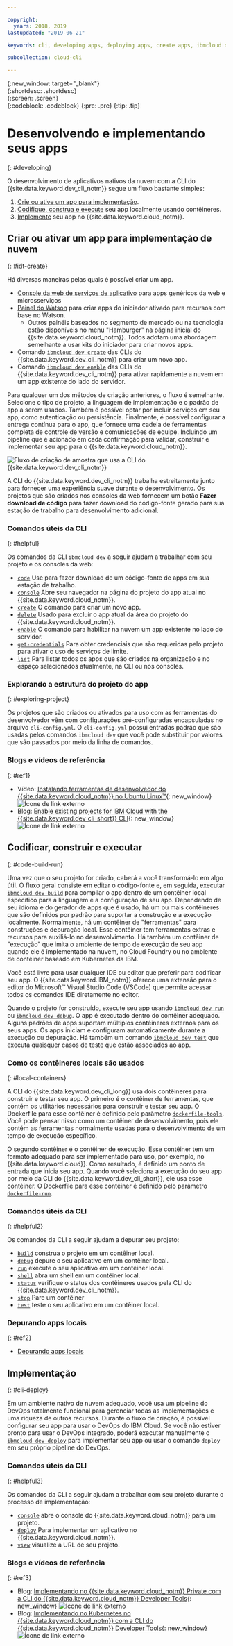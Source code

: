 ```yaml
---

copyright:
  years: 2018, 2019
lastupdated: "2019-06-21"

keywords: cli, developing apps, deploying apps, create apps, ibmcloud dev enable, ibmcloud dev create, local containers, ibmcloud dev run, ibmcloud dev, cli blog, cli video, cli reference

subcollection: cloud-cli

---
```


{:new_window: target="_blank"}  
{:shortdesc: .shortdesc}  
{:screen: .screen}  
{:codeblock: .codeblock}
{:pre: .pre}
{:tip: .tip}

# Desenvolvendo e implementando seus apps
{: #developing}

O desenvolvimento de aplicativos nativos da nuvem com a CLI do {{site.data.keyword.dev_cli_notm}} segue um fluxo bastante simples:

1. [Crie ou ative um app para implementação](#idt-create).
2. [Codifique, construa e execute](#code-build-run) seu app localmente usando contêineres.
3. [Implemente](#cli-deploy) seu app no {{site.data.keyword.cloud_notm}}.

## Criar ou ativar um app para implementação de nuvem
{: #idt-create}

Há diversas maneiras pelas quais é possível criar um app.
- [Console da web de serviços de aplicativo](https://cloud.ibm.com/developer/appservice/dashboard) para apps genéricos da web e microsserviços
- [Painel do Watson](https://cloud.ibm.com/developer/watson/dashboard) para criar apps do iniciador ativado para recursos com base no Watson.
    - Outros painéis baseados no segmento de mercado ou na tecnologia estão disponíveis no menu
"Hamburger" na página inicial do {{site.data.keyword.cloud_notm}}. Todos adotam uma abordagem semelhante a usar kits do iniciador para criar novos apps.
- Comando [`ibmcloud dev create`](/docs/cli/idt?topic=cloud-cli-idt-cli#create) das CLIs do {{site.data.keyword.dev_cli_notm}} para criar um novo app.
- Comando [`ibmcloud dev enable`](/docs/cli/idt?topic=cloud-cli-idt-cli#enable) das CLIs do {{site.data.keyword.dev_cli_notm}} para ativar rapidamente a nuvem em um app existente do lado do servidor.

Para qualquer um dos métodos de criação anteriores, o fluxo é semelhante. Selecione o tipo de projeto, a linguagem de implementação e o padrão de app a serem usados. Também é possível optar por incluir serviços em seu app, como autenticação ou persistência. Finalmente, é possível configurar a entrega contínua para o app, que fornece uma cadeia de ferramentas completa de controle de versão e comunicações de equipe. Incluindo um pipeline que é acionado em cada confirmação para validar, construir e implementar seu app para o {{site.data.keyword.cloud_notm}}.

![Fluxo de criação de amostra que usa a CLI do {{site.data.keyword.dev_cli_notm}} ](../images/create_flow.png "Fluxo de criação de amostra que usa a CLI do {{site.data.keyword.dev_cli_notm}} ")

A CLI do {{site.data.keyword.dev_cli_notm}} trabalha estreitamente junto para fornecer uma experiência suave durante o desenvolvimento. Os projetos que são criados nos consoles da web fornecem um botão **Fazer download de código** para fazer download do código-fonte
gerado para sua estação de trabalho para desenvolvimento adicional.

### Comandos úteis da CLI
{: #helpful}

Os comandos da CLI `ibmcloud dev` a seguir ajudam a trabalhar com seu projeto
e os consoles da web:
- [`code`](/docs/cli/idt?topic=cloud-cli-idt-cli#code) Use para fazer download de um código-fonte de apps em sua estação de trabalho.
- [`console`](/docs/cli/idt?topic=cloud-cli-idt-cli#console) Abre seu navegador na página do projeto do app atual no {{site.data.keyword.cloud_notm}}.
- [`create`](/docs/cli/idt?topic=cloud-cli-idt-cli#create) O comando para criar um novo app.
- [`delete`](/docs/cli/idt?topic=cloud-cli-idt-cli#delete) Usado para excluir o app atual da área do projeto do {{site.data.keyword.cloud_notm}}.
- [`enable`](/docs/cli/idt?topic=cloud-cli-idt-cli#enable) O comando
para habilitar na nuvem um app existente no lado do servidor.
- [`get-credentials`](/docs/cli/idt?topic=cloud-cli-idt-cli#get-credentials) Para obter credenciais que são requeridas pelo projeto para ativar o uso de serviços de limite.
- [`list`](/docs/cli/idt/?topic=cloud-cli-idt-cli#list) Para
listar todos os apps que são criados na organização e no espaço selecionados atualmente, na CLI ou nos consoles.

### Explorando a estrutura do projeto do app
{: #exploring-project}

Os projetos que são criados ou ativados para uso com as ferramentas do desenvolvedor vêm com configurações pré-configuradas encapsuladas no arquivo `cli-config.yml`. O `cli-config.yml` possui entradas padrão que são usadas pelos comandos `ibmcloud dev` que você pode substituir por valores que são passados por meio da linha de comandos.

### Blogs e vídeos de referência
{: #ref1}

- Vídeo: [Instalando ferramentas de desenvolvedor do {{site.data.keyword.cloud_notm}} no Ubuntu Linux&trade;](https://www.youtube.com/watch?v=sr7KjHAKpEs){: new_window} ![Ícone de link externo](../../icons/launch-glyph.svg "Ícone de link externo")
- Blog: [Enable existing projects for IBM Cloud with the {{site.data.keyword.dev_cli_short}} CLI](https://www.ibm.com/blogs/cloud-archive/2017/09/enable-existing-projects-ibm-cloud-ibm-cloud-developer-tools-cli//){: new_window} ![Ícone de link externo](../../icons/launch-glyph.svg "Ícone de link externo")

## Codificar, construir e executar
{: #code-build-run}

Uma vez que o seu projeto for criado, caberá a você transformá-lo em algo útil. O fluxo geral consiste em editar o código-fonte e, em seguida, executar [`ibmcloud dev build`](/docs/cli/idt?topic=cloud-cli-idt-cli#build) para compilar o app dentro de um contêiner local específico para a linguagem e a configuração de seu app. Dependendo de seu idioma e do gerador de apps que é usado, há um ou mais contêineres que são definidos por padrão para suportar a construção e a execução localmente. Normalmente, há um contêiner de "ferramentas" para construções e depuração local. Esse contêiner tem ferramentas extras e recursos para auxiliá-lo no desenvolvimento. Há também um contêiner de "execução" que imita o ambiente de tempo de execução de seu app quando ele é implementado na nuvem, no Cloud Foundry ou no ambiente de contêiner baseado em Kubernetes da IBM.

Você está livre para usar qualquer IDE ou editor que preferir para codificar seu app. O {{site.data.keyword.IBM_notm}} oferece uma extensão para o editor do Microsoft&trade;
Visual Studio Code (VSCode) que permite acessar todos os comandos IDE diretamente no editor.

Quando o projeto for construído, execute seu app usando [`ibmcloud dev run`](/docs/cli/idt?topic=cloud-cli-idt-cli#run) ou [`ibmcloud dev debug`](/docs/cli/idt?topic=cloud-cli-idt-cli#debug). O app é executado dentro do contêiner adequado. Alguns padrões de apps suportam múltiplos contêineres externos para os seus apps. Os apps iniciam e configuram automaticamente durante a execução ou depuração. Há também um comando [`ibmcloud dev test`](/docs/cli/idt?topic=cloud-cli-idt-cli#test) que executa quaisquer casos de teste que estão associados ao app.

### Como os contêineres locais são usados
{: #local-containers}

A CLI do {{site.data.keyword.dev_cli_long}} usa dois contêineres para construir e testar seu app. O primeiro é o contêiner de ferramentas, que contém os utilitários necessários para construir e testar seu app. O Dockerfile para esse contêiner é definido pelo parâmetro [`dockerfile-tools`](/docs/cli/idt?topic=cloud-cli-idt-cli#command-parameters). Você pode pensar nisso como um contêiner de desenvolvimento, pois ele contém as ferramentas normalmente usadas para o desenvolvimento de um tempo de execução específico.

O segundo contêiner é o contêiner de execução. Esse contêiner tem um formato adequado para ser implementado para uso, por exemplo, no {{site.data.keyword.cloud}}. Como resultado, é definido um ponto de entrada que inicia seu app. Quando você seleciona a execução do seu app por meio da CLI do {{site.data.keyword.dev_cli_short}}, ele usa esse contêiner. O Dockerfile para esse contêiner é definido pelo parâmetro [`dockerfile-run`](/docs/cli/idt?topic=cloud-cli-idt-cli#run-parameters).

### Comandos úteis da CLI
{: #helpful2}

Os comandos da CLI a seguir ajudam a depurar seu projeto:
- [`build`](/docs/cli/idt?topic=cloud-cli-idt-cli#build) construa o projeto em um contêiner local.
- [`debug`](/docs/cli/idt?topic=cloud-cli-idt-cli#debug) depure o seu aplicativo em um contêiner local.
- [`run`](/docs/cli/idt?topic=cloud-cli-idt-cli#run) execute o seu aplicativo em um contêiner local.
- [`shell`](/docs/cli/idt?topic=cloud-cli-idt-cli#shell) abra um shell em um contêiner local.
- [`status`](/docs/cli/idt?topic=cloud-cli-idt-cli#status) verifique o status dos contêineres usados pela CLI do {{site.data.keyword.dev_cli_notm}}.
- [`stop`](/docs/cli/idt?topic=cloud-cli-idt-cli#stop) Pare um contêiner
- [`test`](/docs/cli/idt?topic=cloud-cli-idt-cli#test) teste o seu aplicativo em um contêiner local.

### Depurando apps locais
{: #ref2}

- [Depurando apps locais](/docs/cli/idt?topic=cloud-cli-local-debug#local-debug)

## Implementação
{: #cli-deploy}

Em um ambiente nativo de nuvem adequado, você usa um pipeline do DevOps totalmente funcional
para gerenciar todas as implementações e uma riqueza de outros recursos. Durante o fluxo de criação, é possível configurar seu app para usar o DevOps do IBM Cloud. Se você não estiver pronto para usar o DevOps integrado, poderá executar manualmente o [`ibmcloud dev deploy`](/docs/cli/idt?topic=cloud-cli-idt-cli#deploy) para implementar seu app ou usar o comando `deploy` em seu próprio pipeline do DevOps.

### Comandos úteis da CLI
{: #helpful3}

Os comandos da CLI a seguir ajudam a trabalhar com seu projeto durante o processo de implementação:
- [`console`](/docs/cli/idt?topic=cloud-cli-idt-cli#console) abre o console do {{site.data.keyword.cloud_notm}} para um projeto.
- [`deploy`](/docs/cli/idt?topic=cloud-cli-idt-cli#deploy) Para implementar um aplicativo no {{site.data.keyword.cloud_notm}}.
- [`view`](/docs/cli/idt?topic=cloud-cli-idt-cli#view) visualize a URL de seu projeto.

### Blogs e vídeos de referência
{: #ref3}

- Blog: [Implementando no {{site.data.keyword.cloud_notm}} Private com a CLI do {{site.data.keyword.cloud_notm}} Developer Tools](https://www.ibm.com/cloud/blog/deploying-ibm-cloud-private-ibm-cloud-developer-tools-cli){: new_window} ![Ícone de link externo](../../icons/launch-glyph.svg "Ícone de link externo")
- Blog: [Implementando no Kubernetes no {{site.data.keyword.cloud_notm}} com a CLI do {{site.data.keyword.cloud_notm}} Developer Tools](https://www.ibm.com/blogs/cloud-archive/2017/09/deploying-kubernetes-ibm-cloud-ibm-cloud-developer-tools-cli/){: new_window} ![Ícone de link externo](../../icons/launch-glyph.svg "Ícone de link externo")
